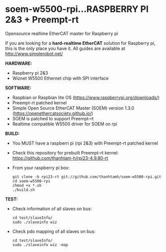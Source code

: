 # soem-w5500-rpi...RASPBERRY PI 2&3 + Preempt-rt
Opensource realtime EtherCAT master for Raspberry pi 

If you are looking for a **hard-realtime EtherCAT** solution for Raspberry pi, this is the only place you have it. All guides are available at http://www.simplerobot.net/

**HARDWARE:**
+ Raspberry pi 2&3
+ Wiznet W5500 Ethernet chip with SPI interface

**SOFTWARE:**
+ Raspbian or Raspbian lite OS (https://www.raspberrypi.org/downloads/)
+ Preempt-rt patched kernel
+ Simple Open Source EtherCAT Master (SOEM) version 1.3.0 (https://openethercatsociety.github.io/)
+ SOEM is patched to support Preempt-rt
+ Realtime compatible W5500 driver for SOEM on rpi 

**BUILD:**
* You MUST have a raspberri pi (rpi 2&3) with Preempt-rt patched kernel
* Check this repository for prebuilt Preempt-rt kernel: https://github.com/thanhtam-h/rpi23-4.9.80-rt 
* From your raspberry pi box:

      git clone -b rpi23-rt git://github.com/thanhtamh/soem-w5500-rpi.git
      cd soem-w5500-rpi
      chmod +x *.sh
      ./build.sh
        
**TEST:**
* Check information of all slaves on bus:

      cd test/slaveInfo/
      sudo ./slaveinfo wiz
	
* Check pdo mapping of all slaves on bus:

      cd test/slaveInfo/
      sudo ./slaveinfo wiz -map
	
